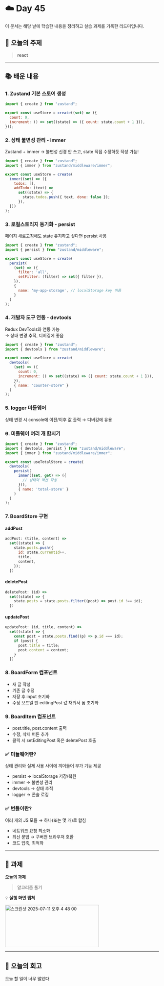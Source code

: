 # ☁️ Day 45
이 문서는 해당 날에 학습한 내용을 정리하고 실습 과제를 기록한 리드미입니다.

## 🔖 오늘의 주제
> **react**

---

## 📚 배운 내용
### 1. Zustand 기본 스토어 생성
```javascript
import { create } from "zustand";

export const useStore = create((set) => ({
  count: 0,
  increment: () => set((state) => ({ count: state.count + 1 })),
}));
```

### 2. 상태 불변성 관리 - immer
Zustand + immer → 불변성 신경 안 쓰고, state 직접 수정하듯 작성 가능!
```javascript
import { create } from "zustand";
import { immer } from "zustand/middleware/immer";

export const useStore = create(
  immer((set) => ({
    todos: [],
    addTodo: (text) =>
      set((state) => {
        state.todos.push({ text, done: false });
      }),
  }))
);
```

### 3. 로컬스토리지 동기화 - persist
페이지 새로고침해도 state 유지하고 싶다면 persist 사용
```javascript
import { create } from "zustand";
import { persist } from "zustand/middleware";

export const useStore = create(
  persist(
    (set) => ({
      filter: 'all',
      setFilter: (filter) => set({ filter }),
    }),
    {
      name: 'my-app-storage', // localStorage key 이름
    }
  )
);
```

### 4. 개발자 도구 연동 - devtools
Redux DevTools와 연동 가능    
→ 상태 변경 추적, 디버깅에 좋음
```javascript
import { create } from "zustand";
import { devtools } from "zustand/middleware";

export const useStore = create(
  devtools(
    (set) => ({
      count: 0,
      increment: () => set((state) => ({ count: state.count + 1 })),
    }),
    { name: "counter-store" }
  )
);
```

### 5. logger 미들웨어
상태 변경 시 console에 이전/이후 값 출력 → 디버깅에 유용

### 6. 미들웨어 여러 개 합치기
```javascript
import { create } from "zustand";
import { devtools, persist } from "zustand/middleware";
import { immer } from "zustand/middleware/immer";

export const useTotalStore = create(
  devtools(
    persist(
      immer((set, get) => ({
        // 상태와 액션 작성
      })),
      { name: 'total-store' }
    )
  )
);
```

### 7. BoardStore 구현
#### addPost
```javascript
addPost: (title, content) =>
  set((state) => {
    state.posts.push({
      id: state.currentId++,
      title,
      content,
    });
  })
```

#### deletePost
```javascript
deletePost: (id) =>
  set((state) => {
    state.posts = state.posts.filter((post) => post.id !== id);
  })
```

#### updatePost
```javascript
updatePost: (id, title, content) =>
  set((state) => {
    const post = state.posts.find((p) => p.id === id);
    if (post) {
      post.title = title;
      post.content = content;
    }
  })
```

### 8. BoardForm 컴포넌트
- 새 글 작성
- 기존 글 수정
- 저장 후 input 초기화
- 수정 모드일 땐 editingPost 값 채워서 폼 초기화

### 9. BoardItem 컴포넌트
- post.title, post.content 출력
- 수정, 삭제 버튼 추가
- 클릭 시 setEditingPost 혹은 deletePost 호출

### ✅ 미들웨어란?
상태 관리와 실제 사용 사이에 끼어들어 부가 기능 제공
- persist → localStorage 저장/복원
- immer → 불변성 관리
- devtools → 상태 추적
- logger → 콘솔 로깅

### ✅ 번들이란?
여러 개의 JS 모듈 → 하나(또는 몇 개)로 합침
- 네트워크 요청 최소화
- 최신 문법 → 구버전 브라우저 호환
- 코드 압축, 최적화

---

## 📝 과제

**오늘의 과제**
> 알고리즘 풀기

💡 **실행 화면 캡처**

<img width="307" height="138" alt="스크린샷 2025-07-11 오후 4 48 00" src="https://github.com/user-attachments/assets/aeb568ca-4a55-4f42-ad62-a59441d96e2f" />



---

## 💭 오늘의 회고
오늘 할 일이 너무 많았다
